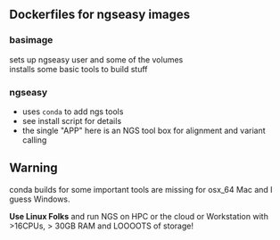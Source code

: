 ## Dockerfiles for ngseasy images


### basimage
sets up ngseasy user and some of the volumes  
installs some basic tools to build stuff  

### ngseasy
- uses `conda` to add ngs tools    
- see install script for details  
- the single "APP" here is an NGS tool box for alignment and variant calling 

## Warning
conda builds for some important tools are missing for osx_64 Mac and I guess Windows. 

**Use Linux Folks** and run NGS on HPC or the cloud or Workstation with >16CPUs, > 30GB RAM and LOOOOTS of storage!
